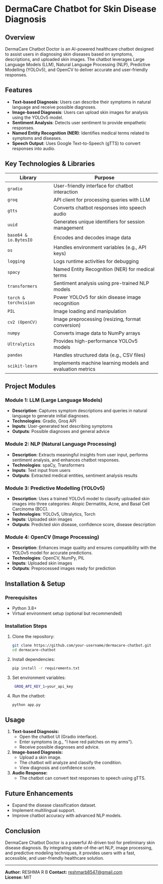 # DermaCare Chatbot for Skin Disease Diagnosis

## Overview
DermaCare Chatbot Doctor is an AI-powered healthcare chatbot designed to assist users in diagnosing skin diseases based on symptoms, descriptions, and uploaded skin images. The chatbot leverages Large Language Models (LLM), Natural Language Processing (NLP), Predictive Modelling (YOLOv5), and OpenCV to deliver accurate and user-friendly responses.

## Features
- **Text-based Diagnosis**: Users can describe their symptoms in natural language and receive possible diagnoses.
- **Image-based Diagnosis**: Users can upload skin images for analysis using the YOLOv5 model.
- **Sentiment Analysis**: Detects user sentiment to provide empathetic responses.
- **Named Entity Recognition (NER)**: Identifies medical terms related to symptoms and diseases.
- **Speech Output**: Uses Google Text-to-Speech (gTTS) to convert responses into audio.

## Key Technologies & Libraries
| Library | Purpose |
|---------|---------|
| `gradio` | User-friendly interface for chatbot interaction |
| `groq` | API client for processing queries with LLM |
| `gtts` | Converts chatbot responses into speech audio |
| `uuid` | Generates unique identifiers for session management |
| `base64 & io.BytesIO` | Encodes and decodes image data |
| `os` | Handles environment variables (e.g., API keys) |
| `logging` | Logs runtime activities for debugging |
| `spacy` | Named Entity Recognition (NER) for medical terms |
| `transformers` | Sentiment analysis using pre-trained NLP models |
| `torch & torchvision` | Power YOLOv5 for skin disease image recognition |
| `PIL` | Image loading and manipulation |
| `cv2 (OpenCV)` | Image preprocessing (resizing, format conversion) |
| `numpy` | Converts image data to NumPy arrays |
| `Ultralytics` | Provides high-performance YOLOv5 models |
| `pandas` | Handles structured data (e.g., CSV files) |
| `scikit-learn` | Implements machine learning models and evaluation metrics |

## Project Modules
### **Module 1: LLM (Large Language Models)**
- **Description**: Captures symptom descriptions and queries in natural language to generate initial diagnoses.
- **Technologies**: Gradio, Groq API
- **Inputs**: User-generated text describing symptoms
- **Outputs**: Possible diagnoses and general advice

### **Module 2: NLP (Natural Language Processing)**
- **Description**: Extracts meaningful insights from user input, performs sentiment analysis, and enhances chatbot responses.
- **Technologies**: spaCy, Transformers
- **Inputs**: Text input from users
- **Outputs**: Extracted medical entities, sentiment analysis results

### **Module 3: Predictive Modelling (YOLOv5)**
- **Description**: Uses a trained YOLOv5 model to classify uploaded skin images into three categories: Atopic Dermatitis, Acne, and Basal Cell Carcinoma (BCC).
- **Technologies**: YOLOv5, Ultralytics, Torch
- **Inputs**: Uploaded skin images
- **Outputs**: Predicted skin disease, confidence score, disease description

### **Module 4: OpenCV (Image Processing)**
- **Description**: Enhances image quality and ensures compatibility with the YOLOv5 model for accurate predictions.
- **Technologies**: OpenCV, NumPy, PIL
- **Inputs**: Uploaded skin images
- **Outputs**: Preprocessed images ready for prediction



## Installation & Setup
### **Prerequisites**
- Python 3.8+
- Virtual environment setup (optional but recommended)

### **Installation Steps**
1. Clone the repository:
   ```sh
   git clone https://github.com/your-username/dermacare-chatbot.git
   cd dermacare-chatbot
   ```
2. Install dependencies:
   ```sh
   pip install -r requirements.txt
   ```
3. Set environment variables:
   ```sh
    GROQ_API_KEY_1=your_api_key
   ```
4. Run the chatbot:
   ```sh
   python app.py
   ```

## Usage
1. **Text-based Diagnosis:**
   - Open the chatbot UI (Gradio interface).
   - Enter symptoms (e.g., "I have red patches on my arms").
   - Receive possible diagnoses and advice.
2. **Image-based Diagnosis:**
   - Upload a skin image.
   - The chatbot will analyze and classify the condition.
   - View diagnosis and confidence score.
3. **Audio Response:**
   - The chatbot can convert text responses to speech using gTTS.

## Future Enhancements
- Expand the disease classification dataset.
- Implement multilingual support.
- Improve chatbot accuracy with advanced NLP models.

## Conclusion
DermaCare Chatbot Doctor is a powerful AI-driven tool for preliminary skin disease diagnosis. By integrating state-of-the-art NLP, image processing, and predictive modeling techniques, it provides users with a fast, accessible, and user-friendly healthcare solution.

---
**Author:** RESHMA R B 
**Contact:** reshmarb8547@gmail.com  
**License:** MIT

